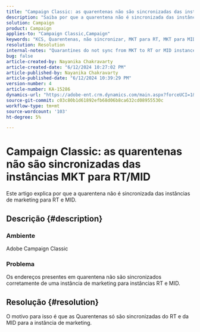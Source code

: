 ```yaml
---
title: "Campaign Classic: as quarentenas não são sincronizadas das instâncias MKT para RT/MID"
description: "Saiba por que a quarentena não é sincronizada das instâncias de marketing para RT e MID."
solution: Campaign
product: Campaign
applies-to: "Campaign Classic,Campaign"
keywords: "KCS, Quarentenas, não sincronizar, MKT para RT, MKT para MID, instâncias"
resolution: Resolution
internal-notes: "Quarantines do not sync from MKT to RT or MID instances"
bug: false
article-created-by: Nayanika Chakravarty
article-created-date: "6/12/2024 10:27:02 PM"
article-published-by: Nayanika Chakravarty
article-published-date: "6/12/2024 10:39:29 PM"
version-number: 4
article-number: KA-15286
dynamics-url: "https://adobe-ent.crm.dynamics.com/main.aspx?forceUCI=1&pagetype=entityrecord&etn=knowledgearticle&id=9e210ade-0a29-ef11-840a-000d3a3764e0"
source-git-commit: c03c80b1d61892efb68d06b8ca632cd08955530c
workflow-type: tm+mt
source-wordcount: '103'
ht-degree: 5%

---
```


# Campaign Classic: as quarentenas não são sincronizadas das instâncias MKT para RT/MID


Este artigo explica por que a quarentena não é sincronizada das instâncias de marketing para RT e MID.

## Descrição {#description}


### <b>Ambiente</b>

Adobe Campaign Classic

### <b>Problema</b>

Os endereços presentes em quarentena não são sincronizados corretamente de uma instância de marketing para instâncias RT e MID.


## Resolução {#resolution}


O motivo para isso é que as Quarentenas só são sincronizadas do RT e da MID para a instância de marketing.
